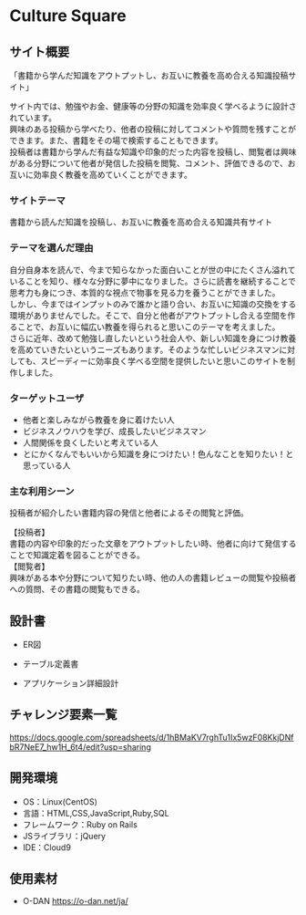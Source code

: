 # Culture Square

## サイト概要
「書籍から学んだ知識をアウトプットし、お互いに教養を高め合える知識投稿サイト」<br />

サイト内では、勉強やお金、健康等の分野の知識を効率良く学べるように設計されています。<br />
興味のある投稿から学べたり、他者の投稿に対してコメントや質問を残すことができます。また、書籍をその場で検索することもできます。<br />
投稿者は書籍から学んだ有益な知識や印象的だった内容を投稿し、閲覧者は興味がある分野について他者が発信した投稿を閲覧、コメント、評価できるので、お互いに効率良く教養を高めていくことができます。

### サイトテーマ
書籍から読んだ知識を投稿し、お互いに教養を高め合える知識共有サイト

### テーマを選んだ理由
自分自身本を読んで、今まで知らなかった面白いことが世の中にたくさん溢れていることを知り、様々な分野に夢中になりました。さらに読書を継続することで思考力も身につき、本質的な視点で物事を見る力を養うことができました。<br />
しかし、今まではインプットのみで誰かと語り合い、お互いに知識の交換をする環境がありませんでした。そこで、自分と他者がアウトプットし合える空間を作ることで、お互いに幅広い教養を得られると思いこのテーマを考えました。<br />
さらに近年、改めて勉強し直したいという社会人や、新しい知識を身につけ教養を高めていきたいというニーズもあります。そのような忙しいビジネスマンに対しても、スピーディーに効率良く学べる空間を提供したいと思いこのサイトを制作しました。

### ターゲットユーザ
- 他者と楽しみながら教養を身に着けたい人
- ビジネスノウハウを学び、成長したいビジネスマン
- 人間関係を良くしたいと考えている人
- とにかくなんでもいいから知識を身につけたい！色んなことを知りたい！と思っている人

### 主な利用シーン
投稿者が紹介したい書籍内容の発信と他者によるその閲覧と評価。<br />

【投稿者】<br />
書籍の内容や印象的だった文章をアウトプットしたい時、他者に向けて発信することで知識定着を図ることができる。<br />
【閲覧者】<br />
興味がある本や分野について知りたい時、他の人の書籍レビューの閲覧や投稿者への質問、その書籍の閲覧もできる。

## 設計書
- ER図 <br />

- テーブル定義書 <br />

- アプリケーション詳細設計<br />


## チャレンジ要素一覧
https://docs.google.com/spreadsheets/d/1hBMaKV7rghTu1Ix5wzF08KkjDNfbR7NeE7_hw1H_6t4/edit?usp=sharing

## 開発環境
- OS：Linux(CentOS)
- 言語：HTML,CSS,JavaScript,Ruby,SQL
- フレームワーク：Ruby on Rails
- JSライブラリ：jQuery
- IDE：Cloud9

## 使用素材
- O-DAN https://o-dan.net/ja/